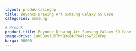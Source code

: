 ```yaml
---
layout: produk-casinghp
title: Beyonce Drawing Art Samsung Galaxy S9 Case
categories: samsung

# Produk
product-title: Beyonce Drawing Art Samsung Galaxy S9 Case
image-drive: 1uKCQuylU5ThKQ3eZ4UPeAIsSw52I0Rop
harga: 90000
---
```

